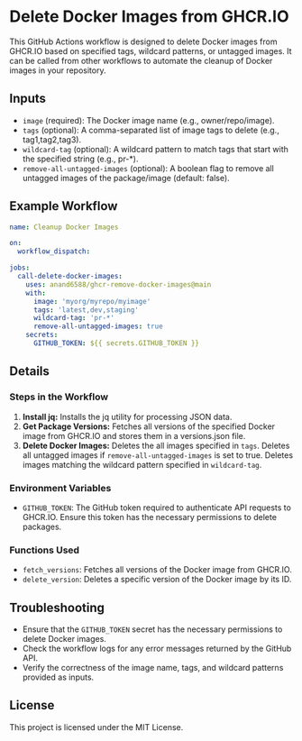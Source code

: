 # Delete Docker Images from GHCR.IO

This GitHub Actions workflow is designed to delete Docker images from GHCR.IO based on specified tags, wildcard patterns, or untagged images. It can be called from other workflows to automate the cleanup of Docker images in your repository.

## Inputs
- `image` (required): The Docker image name (e.g., owner/repo/image).
- `tags` (optional): A comma-separated list of image tags to delete (e.g., tag1,tag2,tag3).
- `wildcard-tag` (optional): A wildcard pattern to match tags that start with the specified string (e.g., pr-*).
- `remove-all-untagged-images` (optional): A boolean flag to remove all untagged images of the package/image (default: false).

## Example Workflow
```yaml
name: Cleanup Docker Images

on:
  workflow_dispatch:

jobs:
  call-delete-docker-images:
    uses: anand6588/ghcr-remove-docker-images@main
    with:
      image: 'myorg/myrepo/myimage'
      tags: 'latest,dev,staging'
      wildcard-tag: 'pr-*'
      remove-all-untagged-images: true
    secrets:
      GITHUB_TOKEN: ${{ secrets.GITHUB_TOKEN }}
```

## Details
### Steps in the Workflow
1. **Install jq:** Installs the jq utility for processing JSON data.
2. **Get Package Versions:** Fetches all versions of the specified Docker image from GHCR.IO and stores them in a versions.json file.
3. **Delete Docker Images:** Deletes the all images specified in `tags`.  Deletes all untagged images if `remove-all-untagged-images` is set to true. Deletes images matching the wildcard pattern specified in `wildcard-tag`.

### Environment Variables
- `GITHUB_TOKEN`: The GitHub token required to authenticate API requests to GHCR.IO. Ensure this token has the necessary permissions to delete packages.

### Functions Used
- `fetch_versions`: Fetches all versions of the Docker image from GHCR.IO.
- `delete_version`: Deletes a specific version of the Docker image by its ID.

## Troubleshooting
- Ensure that the `GITHUB_TOKEN` secret has the necessary permissions to delete Docker images.
- Check the workflow logs for any error messages returned by the GitHub API.
- Verify the correctness of the image name, tags, and wildcard patterns provided as inputs.

## License
This project is licensed under the MIT License.